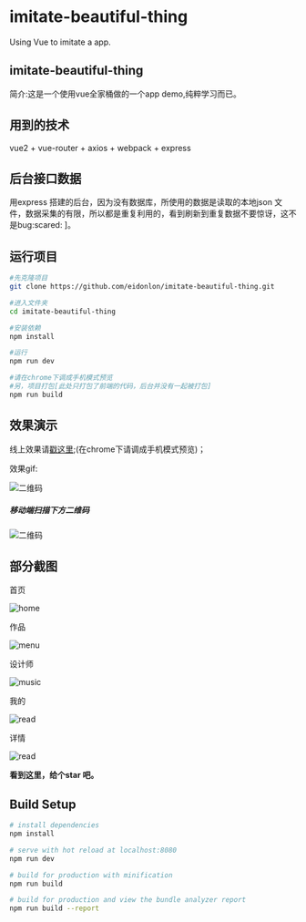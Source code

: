 # imitate-beautiful-thing
Using Vue to imitate a app.

## imitate-beautiful-thing

简介:这是一个使用vue全家桶做的一个app demo,纯粹学习而已。

## 用到的技术

vue2 + vue-router + axios + webpack + express 

## 后台接口数据

​用express 搭建的后台，因为没有数据库，所使用的数据是读取的本地json 文件，数据采集的有限，所以都是重复利用的，看到刷新到重复数据不要惊讶，这不是bug  ​:scared:​  ]。



## 运行项目

``` bash
#先克隆项目
git clone https://github.com/eidonlon/imitate-beautiful-thing.git

#进入文件夹
cd imitate-beautiful-thing

#安装依赖
npm install

#运行
npm run dev

#请在chrome下调成手机模式预览
#另，项目打包[此处只打包了前端的代码，后台并没有一起被打包]
npm run build 
```

## 效果演示

线上效果请[戳这里](http://ddan.applinzi.com/#/);(在chrome下请调成手机模式预览)；

效果gif:

![二维码](https://github.com/eidonlon/imitate-beautiful-thing/blob/master/static/images/demo.gif)


##### 移动端扫描下方二维码
![二维码](https://github.com/eidonlon/imitate-beautiful-thing/blob/master/static/images/link.png)

## 部分截图

首页

![home](https://github.com/eidonlon/imitate-beautiful-thing/blob/master/static/images/home.jpg)


作品

![menu](https://github.com/eidonlon/imitate-beautiful-thing/blob/master/static/images/02.jpg)


设计师

![music](https://github.com/eidonlon/imitate-beautiful-thing/blob/master/static/images/03.jpg)


我的

![read](https://github.com/eidonlon/imitate-beautiful-thing/blob/master/static/images/04.jpg)

详情

![read](https://github.com/eidonlon/imitate-beautiful-thing/blob/master/static/images/05.jpg)

**看到这里，给个star 吧。**


## Build Setup

``` bash
# install dependencies
npm install

# serve with hot reload at localhost:8080
npm run dev

# build for production with minification
npm run build

# build for production and view the bundle analyzer report
npm run build --report


